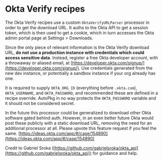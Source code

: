# Okta Verify recipes
The Okta Verify recipes use a custom `OktaVerifyURLParser` processor in order to get the download URL. It auths to the Okta API to get a session token, which is then used to get a cookie, which in turn accesses the Okta admin portal page at Settings > Downloads.

Since the only piece of relevant information is the Okta Verify download URL, **do not use a production instance with credentials which could access sensitive data**. Instead, register a free Okta developer account, with a throwaway or aliased email, at [https://developer.okta.com/signup/](https://developer.okta.com/signup/). Use credentials generated from the new dev instance, or potentially a sandbox instance if your org already has one.

It is required to supply `OKTA_ORG_ID` (everything before `.okta.com`), `OKTA_USERNAME`, and `OKTA_PASSWORD`, and recommended these are defined in a recipe override. AutoPkg in no way protects the `OKTA_PASSWORD` variable and it should not be considered secret.

In the future this processor could be generalized to download other Okta software gated behind auth. However, in an even better future Okta would post these publicly with a static download URL, removing the need for an additional processor at all. Please upvote this feature request if you feel the same. [https://ideas.okta.com/app/#/case/154890](https://ideas.okta.com/app/#/case/154890)

Credit to Gabriel Sroka ([https://github.com/gabrielsroka/okta_api](https://github.com/gabrielsroka/okta_api)) for guidance and help.